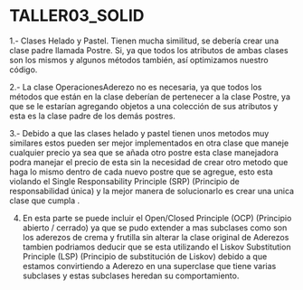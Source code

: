 # TALLER03_SOLID

1.-	Clases Helado y Pastel. Tienen mucha similitud, se debería crear una clase padre llamada Postre.
    Si, ya que todos los atributos de ambas clases son los mismos y algunos métodos también, así optimizamos nuestro código.


2.- La clase OperacionesAderezo no es necesaria, ya que todos los métodos que están en la clase deberían de pertenecer a la clase Postre, ya que se le estarían agregando objetos a una colección de sus atributos y esta es la clase padre de los demás postres.


3.- Debido a que las clases helado y pastel tienen unos metodos muy similares estos pueden ser mejor implementados en otra clase que maneje cualquier precio ya sea que se añada otro postre esta clase manejadora podra manejar el precio de esta sin la necesidad de crear otro metodo que haga lo mismo dentro de cada nuevo postre que se agregue, esto esta violando el Single Responsability Principle (SRP) (Principio de responsabilidad única) y la mejor manera de solucionarlo es crear una unica clase que cumpla .

4. En esta parte se puede incluir el Open/Closed Principle (OCP) (Principio abierto / cerrado) ya que se pudo extender a mas subclases como son los aderezos de crema y frutilla sin alterar la clase original de Aderezos tambien podriamos deducir que se esta utilizando el Liskov Substitution Principle (LSP) (Principio de substitución de Liskov) debido a que estamos convirtiendo a Aderezo en una superclase que tiene varias subclases y estas subclases heredan su comportamiento.


